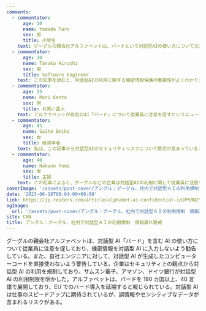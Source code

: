 ```yaml
---
comments:
  - commentator:
      age: 10
      name: Yamada Taro
      sex: 男
      title: 小学生
    text: グーグルの親会社アルファベットは、バードという対話型AIの使い方について注意を促しているって。だって、機密情報が漏れるリスクがあるんだって。他の企業もAIの利用を規制しているみたいだね。でも、AIが仕事のスピードアップに役立つって期待されているから、どう使うか難しい問題だね。対話型AIについてもっと勉強して、安全に使える方法を見つけたいな。
  - commentator:
      age: 30
      name: Tanaka Hiroshi
      sex: 男
      title: Software Engineer
    text: この記事を読むと、対話型AIの利用に関する機密情報保護の重要性がよくわかります。特に、私たちソフトウェアエンジニアにとっては、生成されたコードを直接使用しないよう注意が必要だと感じました。また、企業がセキュリティ上の観点から対話型AIの利用を規制している傾向が増えていることについて、今後のAI技術の展開や開発に影響を与えるだろうと考えます。ただし、AIが仕事を効率化する点においては大きなメリットがあるため、適切な対策を講じながら活用していくべきだと思います。
  - commentator:
      age: 35
      name: Mori Kenta
      sex: 男
      title: お笑い芸人
    text: アルファベットが自社のAI「バード」について従業員に注意を促すというニュースに、35歳のお笑い芸人としては、「そんなに賢いAIがまだ従業員に注意されるなんて、僕たち人間もまだまだ安泰だね！」って感じですよね。でも、バードがどれだけの収入を生み出すか未知数っていうのは、僕の芸人生活と同じだな。会社も僕も、これからもっと頑張らないとね！さすがにハリー・ポッターの一部を提示しちゃうのは笑えるけど、セキュリティ面で慎重にならないといけないよね。それにしても、バードが180カ国以上、40言語で展開されてるって凄いな。僕もいつかそんなに多くの国で笑いを届けられるようになりたいな！
  - commentator:
      age: 45
      name: Saito Emiko
      sex: 女
      title: 経済学者
    text: 私は、この記事から対話型AIのセキュリティリスクについて懸念が高まっていることがわかります。アルファベットや他の大企業が従業員に注意を促すことで、情報保護の重要性を再認識させています。しかし、セキュリティ対策を強化しつつ、対話型AIが効率的に活用できるようにすることも重要です。企業は、ユーザーの対話履歴を残す仕様に注意しながら、対話型AIの利用を制限することで、情報漏洩リスクを軽減できると考えます。今後の対話型AI技術の進化に伴い、企業は適切な利用方法とセキュリティ対策を見直す必要があるでしょう。
  - commentator:
      age: 40
      name: Nakano Yumi
      sex: 女
      title: 主婦
    text: この記事によると、グーグルなどの企業は対話型AIの利用に関して従業員に注意を促しているようですね。私は40歳の主婦ですが、このような技術が進化することは興味深いと感じます。しかし、情報漏洩のリスクがあることも懸念事項だと思います。企業がセキュリティを強化することで、私たちも安心して利用できる技術になることを期待しています。また、AIが仕事を効率化することで、働く女性にとっても負担が減るかもしれないと期待しています。
coverImage: '/assets/post-cover/アングル：グーグル、社内で対話型ＡＩの利用規制　情報漏れ警戒.png'
date: '2023-06-18T08:04:00+09:00'
link: https://jp.reuters.com/article/alphabet-ai-confidential-idJPKBN2Y205N
ogImage:
  url: '/assets/post-cover/アングル：グーグル、社内で対話型ＡＩの利用規制　情報漏れ警戒.png'
site: CNN
title: アングル：グーグル、社内で対話型ＡＩの利用規制　情報漏れ警戒
---
```


グーグルの親会社アルファベットは、対話型 AI「バード」を含む AI の使い方について従業員に注意を促しており、機密情報を対話型 AI に入力しないよう勧告している。また、自社エンジニアに対して、対話型 AI が生成したコンピューターコードを直接使わないよう警告している。企業はセキュリティ上の観点から対話型 AI の利用を規制しており、サムスン電子、アマゾン、ドイツ銀行が対話型 AI の利用制限を明かした。アルファベットは、バードを 180 カ国以上、40 言語で展開しており、EU でのバード導入を延期すると報じられている。対話型 AI は仕事のスピードアップに期待されているが、誤情報やセンシティブなデータが含まれるリスクがある。
